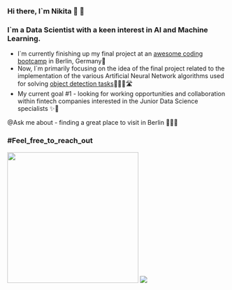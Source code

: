 ### Hi there, I`m Nikita 👾 🦄

### I`m a Data Scientist with a keen interest in AI and Machine Learning.

- I`m currently finishing up my final project at an [awesome coding bootcamp](https://www.spiced-academy.com/en) in Berlin, Germany📍
- Now, I`m primarily focusing on the idea of the final project related to the implementation of the various Artificial Neural Network algorithms used for solving [object detection tasks](https://medium.com/data-from-the-trenches/object-detection-with-deep-learning-on-aerial-imagery-2465078db8a9)🕵🏻‍♂️🛣
- My current goal #1 - looking for working opportunities and collaboration within fintech companies interested in the Junior Data Science specialists ✨🌈

@Ask me about - finding a great place to visit in Berlin 🙌🏽🔝

### #Feel_free_to_reach_out

<img src="https://github.com/NikitaSmirnov22/git_for_geeks/blob/main/giphy.gif" width="300" height="300"> <img src="https://github.com/NikitaSmirnov22/git_for_geeks/blob/main/nerdo.gif">

